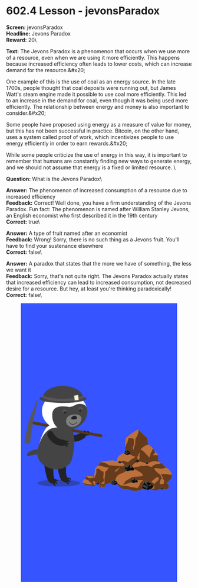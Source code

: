 # 602.4 Lesson - jevonsParadox

**Screen:** jevonsParadox\
**Headline:** Jevons Paradox\
**Reward:** 20\

**Text:** The Jevons Paradox is a phenomenon that occurs when we use more of a resource, even when we are using it more efficiently. This happens because increased efficiency often leads to lower costs, which can increase demand for the resource.&amp;#x20;

One example of this is the use of coal as an energy source. In the late 1700s, people thought that coal deposits were running out, but James Watt&#x27;s steam engine made it possible to use coal more efficiently. This led to an increase in the demand for coal, even though it was being used more efficiently. The relationship between energy and money is also important to consider.&amp;#x20;

Some people have proposed using energy as a measure of value for money, but this has not been successful in practice. Bitcoin, on the other hand, uses a system called proof of work, which incentivizes people to use energy efficiently in order to earn rewards.&amp;#x20;

While some people criticize the use of energy in this way, it is important to remember that humans are constantly finding new ways to generate energy, and we should not assume that energy is a fixed or limited resource.
\

**Question:** What is the Jevons Paradox\

**Answer:** The phenomenon of increased consumption of a resource due to increased efficiency\
**Feedback:** Correct! Well done, you have a firm understanding of the Jevons Paradox. Fun fact: The phenomenon is named after William Stanley Jevons, an English economist who first described it in the 19th century\
**Correct:** true\

**Answer:** A type of fruit named after an economist\
**Feedback:** Wrong! Sorry, there is no such thing as a Jevons fruit. You&#x27;ll have to find your sustenance elsewhere\
**Correct:** false\

**Answer:** A paradox that states that the more we have of something, the less we want it\
**Feedback:** Sorry, that&#x27;s not quite right. The Jevons Paradox actually states that increased efficiency can lead to increased consumption, not decreased desire for a resource. But hey, at least you&#x27;re thinking paradoxically!\
**Correct:** false\


<figure><img src="../.gitbook/assets/602-04.png" alt=""><figcaption></figcaption></figure>

